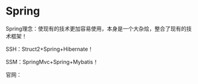 # Spring

Spring理念：使现有的技术更加容易使用，本身是一个大杂烩，整合了现有的技术框架！

SSH：Struct2+Spring+Hibernate！

SSM：SpringMvc+Spring+Mybatis！

官网：